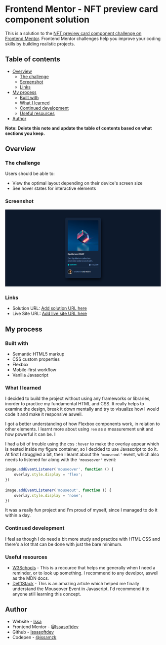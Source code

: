 # Frontend Mentor - NFT preview card component solution

This is a solution to the [NFT preview card component challenge on Frontend Mentor](https://www.frontendmentor.io/challenges/nft-preview-card-component-SbdUL_w0U). Frontend Mentor challenges help you improve your coding skills by building realistic projects. 

## Table of contents

- [Overview](#overview)
  - [The challenge](#the-challenge)
  - [Screenshot](#screenshot)
  - [Links](#links)
- [My process](#my-process)
  - [Built with](#built-with)
  - [What I learned](#what-i-learned)
  - [Continued development](#continued-development)
  - [Useful resources](#useful-resources)
- [Author](#author)

**Note: Delete this note and update the table of contents based on what sections you keep.**

## Overview

### The challenge

Users should be able to:

- View the optimal layout depending on their device's screen size
- See hover states for interactive elements

### Screenshot

![Final Compnent](./images/nft-preview-card-screenshot.png)

### Links

- Solution URL: [Add solution URL here](https://your-solution-url.com)
- Live Site URL: [Add live site URL here](https://your-live-site-url.com)

## My process

### Built with

- Semantic HTML5 markup
- CSS custom properties
- Flexbox
- Mobile-first workflow
- Vanilla Javascript

### What I learned

I decided to build the project without using any frameworks or libraries, inorder to practice my fundamental HTML and CSS. It really helps to examine the design, break it down mentally and try to visualize how I would code it and make it responsive aswell.

I got a better understanding of how Flexbox components work, in relation to other elements. I learnt more about using `rem` as a measurement unit and how powerful it can be. I

I had a bit of trouble using the css `:hover` to make the overlay appear which is nested inside my figure container, so I decided to use Javascript to do it. At first I struggled a bit, then I learnt about the `'mouseout'` event, which also needs to listened for along with the `'mouseover'` event:

```js
image.addEventListener('mouseover', function () {
    overlay.style.display = 'flex';
})

image.addEventListener('mouseout', function () {
    overlay.style.display = 'none';
})
```

It was a really fun project and I'm proud of myself, since I managed to do it within a day.

### Continued development

I feel as though I do need a bit more study and practice with HTML CSS and there's a lot that can be done with just the bare minimum.

### Useful resources

- [W3Schools](https://www.w3schools.com/) - This is a recource that helps me generally when I need a reminder, or to look up something. I recommend to any develpor, aswell as the MDN docs.
- [DelftStack](https://www.delftstack.com/howto/javascript/mouse-over-event-in-javascript/) - This is an amazing article which helped me finally understand the Mouseover Event in Javascript. I'd recommend it to anyone still learning this concept.

## Author

- Website - [Issa](https://issamzk.co.za)
- Frontend Mentor - [@Issasoftdev](https://www.frontendmentor.io/profile/Issasoftdev)
- Github - [Issasoftdev](https://github.com/Issasoftdev)
- Codepen - [@issamzk](https://codepen.io/issamzk)

